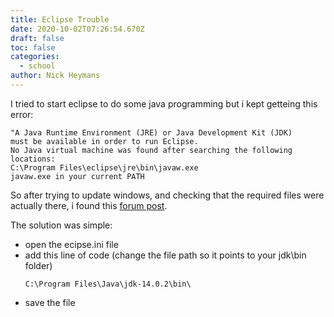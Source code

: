 ```yaml
---
title: Eclipse Trouble
date: 2020-10-02T07:26:54.670Z
draft: false
toc: false
categories:
  - school
author: Nick Heymans
---
```

I tried to start eclipse to do some java programming but i kept getteing this error:

```
"A Java Runtime Environment (JRE) or Java Development Kit (JDK)
must be available in order to run Eclipse.
No Java virtual machine was found after searching the following locations:
C:\Program Files\eclipse\jre\bin\javaw.exe
javaw.exe in your current PATH
```

So after trying to update windows, and checking that the required files were actually there, i found this [forum post](https://stackoverflow.com/questions/12426810/eclipse-wont-start-no-java-virtual-machine-was-found).

The solution was simple:
- open the ecipse.ini file
- add this line of code (change the file path so it points to your jdk\bin folder)
  ``` 
  C:\Program Files\Java\jdk-14.0.2\bin\
  ```
- save the file




